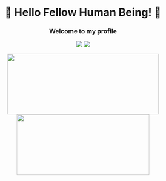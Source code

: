 <div align="center">
  <h1> 👋 Hello Fellow Human Being! 👋 </h1>
  <h3> Welcome to my profile </h3>
  
  <a href="https://about.jeb4.dev/">
    <img align="top" src="https://img.shields.io/badge/Portfolio-red?style=for-the-badge" />
  </a>
  <a href="https://discord.com/users/368862359562747916/">
    <img align="top" src="https://img.shields.io/badge/Discord-blue?style=for-the-badge&logo=discord&logoColor=white" />
  </a>
  <br>
  <br>
  <a href="https://github.com/anuraghazra/github-readme-stats">
    <img align="center" width="400" height="160" src="https://github-readme-stats-ten-gilt.vercel.app/api?username=Jeb4dev&theme=gruvbox" />
  </a>
  <a href="https://github.com/anuraghazra/convoychat">
    <img align="center" width="350" height="160" src="https://github-readme-stats-ruby-one.vercel.app/api/top-langs/?username=Jeb4dev&layout=compact&langs_count=8&hide=jupyter%20notebook&theme=gruvbox" />
  </a>
</div>
